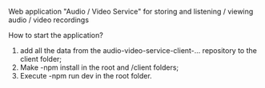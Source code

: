 Web application "Audio / Video Service" for storing and listening / viewing audio / video recordings

How to start the application?
1. add all the data from the audio-video-service-client-... repository to the client folder;
2. Make -npm install in the root and /client folders;
3. Execute -npm run dev in the root folder.
